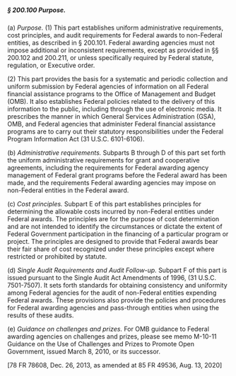 ##### § 200.100 Purpose. #####

(a) *Purpose.* (1) This part establishes uniform administrative requirements, cost principles, and audit requirements for Federal awards to non-Federal entities, as described in § 200.101. Federal awarding agencies must not impose additional or inconsistent requirements, except as provided in §§ 200.102 and 200.211, or unless specifically required by Federal statute, regulation, or Executive order.

(2) This part provides the basis for a systematic and periodic collection and uniform submission by Federal agencies of information on all Federal financial assistance programs to the Office of Management and Budget (OMB). It also establishes Federal policies related to the delivery of this information to the public, including through the use of electronic media. It prescribes the manner in which General Services Administration (GSA), OMB, and Federal agencies that administer Federal financial assistance programs are to carry out their statutory responsibilities under the Federal Program Information Act (31 U.S.C. 6101-6106).

(b) *Administrative requirements.* Subparts B through D of this part set forth the uniform administrative requirements for grant and cooperative agreements, including the requirements for Federal awarding agency management of Federal grant programs before the Federal award has been made, and the requirements Federal awarding agencies may impose on non-Federal entities in the Federal award.

(c) *Cost principles.* Subpart E of this part establishes principles for determining the allowable costs incurred by non-Federal entities under Federal awards. The principles are for the purpose of cost determination and are not intended to identify the circumstances or dictate the extent of Federal Government participation in the financing of a particular program or project. The principles are designed to provide that Federal awards bear their fair share of cost recognized under these principles except where restricted or prohibited by statute.

(d) *Single Audit Requirements and Audit Follow-up.* Subpart F of this part is issued pursuant to the Single Audit Act Amendments of 1996, (31 U.S.C. 7501-7507). It sets forth standards for obtaining consistency and uniformity among Federal agencies for the audit of non-Federal entities expending Federal awards. These provisions also provide the policies and procedures for Federal awarding agencies and pass-through entities when using the results of these audits.

(e) *Guidance on challenges and prizes.* For OMB guidance to Federal awarding agencies on challenges and prizes, please see memo M-10-11 Guidance on the Use of Challenges and Prizes to Promote Open Government, issued March 8, 2010, or its successor.

[78 FR 78608, Dec. 26, 2013, as amended at 85 FR 49536, Aug. 13, 2020]
